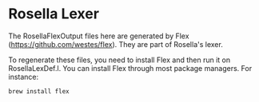 # Rosella Lexer
The RosellaFlexOutput files here are generated by Flex (https://github.com/westes/flex). They are part of Rosella's lexer. 

To regenerate these files, you need to install Flex and then run it on RosellaLexDef.l. You can install Flex through most package managers. For instance:

    brew install flex
